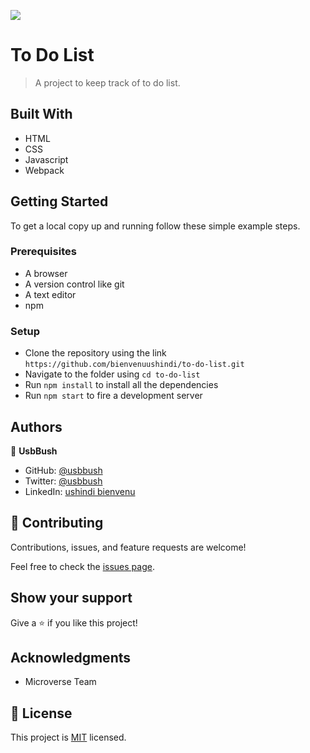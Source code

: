 ![](https://img.shields.io/badge/Microverse-blueviolet)

# To Do List

> A  project to keep track of to do list.

## Built With

- HTML
- CSS
- Javascript
- Webpack

## Getting Started

To get a local copy up and running follow these simple example steps.

### Prerequisites

- A browser
- A version control like git
- A text editor
- npm

### Setup

- Clone the repository using the link `https://github.com/bienvenuushindi/to-do-list.git`
- Navigate to the folder using `cd to-do-list`
- Run `npm install` to install all the dependencies
- Run `npm start` to fire a development server

## Authors

👤 **UsbBush**

- GitHub: [@usbbush](https://github.com/bienvenuushindi/)
- Twitter: [@usbbush](https://twitter.com/usbbush)
- LinkedIn: [ushindi bienvenu](https://www.linkedin.com/in/ushindi-bienvenu-894b2b141/)


## 🤝 Contributing

Contributions, issues, and feature requests are welcome!

Feel free to check the [issues page](../../issues/).

## Show your support

Give a ⭐️ if you like this project!

## Acknowledgments

- Microverse Team 


## 📝 License

This project is [MIT](./MIT.md) licensed.
